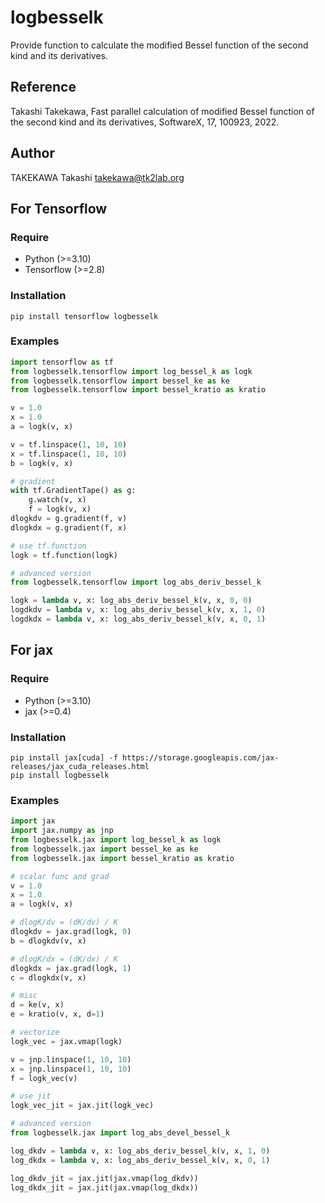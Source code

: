 # logbesselk
Provide function to calculate the modified Bessel function of the second kind
and its derivatives.

## Reference
Takashi Takekawa, Fast parallel calculation of modified Bessel function
of the second kind and its derivatives, SoftwareX, 17, 100923, 2022.

## Author
TAKEKAWA Takashi <takekawa@tk2lab.org>


## For Tensorflow

### Require
- Python (>=3.10)
- Tensorflow (>=2.8)

### Installation
```shell
pip install tensorflow logbesselk
```

### Examples
```python
import tensorflow as tf
from logbesselk.tensorflow import log_bessel_k as logk
from logbesselk.tensorflow import bessel_ke as ke
from logbesselk.tensorflow import bessel_kratio as kratio

v = 1.0
x = 1.0
a = logk(v, x)

v = tf.linspace(1, 10, 10)
x = tf.linspace(1, 10, 10)
b = logk(v, x)

# gradient
with tf.GradientTape() as g:
    g.watch(v, x)
    f = logk(v, x)
dlogkdv = g.gradient(f, v)
dlogkdx = g.gradient(f, x)

# use tf.function
logk = tf.function(logk)

# advanced version
from logbesselk.tensorflow import log_abs_deriv_bessel_k

logk = lambda v, x: log_abs_deriv_bessel_k(v, x, 0, 0)
logdkdv = lambda v, x: log_abs_deriv_bessel_k(v, x, 1, 0)
logdkdx = lambda v, x: log_abs_deriv_bessel_k(v, x, 0, 1)
```


## For jax

### Require
- Python (>=3.10)
- jax (>=0.4)

### Installation
```shell
pip install jax[cuda] -f https://storage.googleapis.com/jax-releases/jax_cuda_releases.html
pip install logbesselk
```

### Examples
```python
import jax
import jax.numpy as jnp
from logbesselk.jax import log_bessel_k as logk
from logbesselk.jax import bessel_ke as ke
from logbesselk.jax import bessel_kratio as kratio

# scalar func and grad
v = 1.0
x = 1.0
a = logk(v, x)

# dlogK/dv = (dK/dv) / K
dlogkdv = jax.grad(logk, 0)
b = dlogkdv(v, x)

# dlogK/dx = (dK/dx) / K
dlogkdx = jax.grad(logk, 1)
c = dlogkdx(v, x)

# misc
d = ke(v, x)
e = kratio(v, x, d=1)

# vectorize
logk_vec = jax.vmap(logk)

v = jnp.linspace(1, 10, 10)
x = jnp.linspace(1, 10, 10)
f = logk_vec(v)

# use jit
logk_vec_jit = jax.jit(logk_vec)

# advanced version
from logbesselk.jax import log_abs_devel_bessel_k

log_dkdv = lambda v, x: log_abs_deriv_bessel_k(v, x, 1, 0)
log_dkdx = lambda v, x: log_abs_deriv_bessel_k(v, x, 0, 1)

log_dkdv_jit = jax.jit(jax.vmap(log_dkdv))
log_dkdx_jit = jax.jit(jax.vmap(log_dkdx))
```
